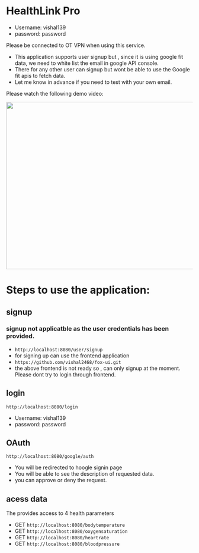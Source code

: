 # HealthLink Pro
- Username: vishal139
- password: password

Please be connected to OT VPN when using this service.

* This application supports user signup but , since it is using google fit data, we need to white list the email in google API console.
* There for any other user can signup but wont be able to use the Google fit apis to fetch data.
* Let me know in advance if you need to test with your own email.

Please watch the following demo video:

[<img src="https://img.youtube.com/vi/QPJKXIw45C0/hqdefault.jpg" width="720" height="450"
/>](https://youtube.com/embed/QPJKXIw45C0)


# Steps to use the application:


## signup 
### signup not applicatble as the user credentials has been provided.
- `http://localhost:8080/user/signup`
- for signing up can use the frontend application
- `https://github.com/vishal2468/fox-ui.git`
- the above frontend is not ready so , can only signup at the moment. Please dont try to login through frontend.


## login
`http://localhost:8080/login`
- Username: vishal139
- password: password

## OAuth
`http://localhost:8080/google/auth`
- You will be redirected to hoogle signin page
- You will be able to see the description of requested data.
- you can approve or deny the request.


## acess data
The provides access to 4 health parameters
  - GET `http://localhost:8080/bodytemperature`
  - GET `http://localhost:8080/oxygensaturation`
  - GET `http://localhost:8080/heartrate`
  - GET `http://localhost:8080/bloodpressure` 
  
